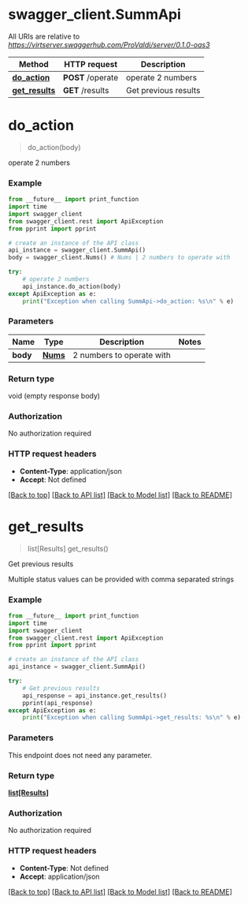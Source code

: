 # swagger_client.SummApi

All URIs are relative to *https://virtserver.swaggerhub.com/ProValdi/server/0.1.0-oas3*

Method | HTTP request | Description
------------- | ------------- | -------------
[**do_action**](SummApi.md#do_action) | **POST** /operate | operate 2 numbers
[**get_results**](SummApi.md#get_results) | **GET** /results | Get previous results

# **do_action**
> do_action(body)

operate 2 numbers

### Example
```python
from __future__ import print_function
import time
import swagger_client
from swagger_client.rest import ApiException
from pprint import pprint

# create an instance of the API class
api_instance = swagger_client.SummApi()
body = swagger_client.Nums() # Nums | 2 numbers to operate with

try:
    # operate 2 numbers
    api_instance.do_action(body)
except ApiException as e:
    print("Exception when calling SummApi->do_action: %s\n" % e)
```

### Parameters

Name | Type | Description  | Notes
------------- | ------------- | ------------- | -------------
 **body** | [**Nums**](Nums.md)| 2 numbers to operate with | 

### Return type

void (empty response body)

### Authorization

No authorization required

### HTTP request headers

 - **Content-Type**: application/json
 - **Accept**: Not defined

[[Back to top]](#) [[Back to API list]](../README.md#documentation-for-api-endpoints) [[Back to Model list]](../README.md#documentation-for-models) [[Back to README]](../README.md)

# **get_results**
> list[Results] get_results()

Get previous results

Multiple status values can be provided with comma separated strings

### Example
```python
from __future__ import print_function
import time
import swagger_client
from swagger_client.rest import ApiException
from pprint import pprint

# create an instance of the API class
api_instance = swagger_client.SummApi()

try:
    # Get previous results
    api_response = api_instance.get_results()
    pprint(api_response)
except ApiException as e:
    print("Exception when calling SummApi->get_results: %s\n" % e)
```

### Parameters
This endpoint does not need any parameter.

### Return type

[**list[Results]**](Results.md)

### Authorization

No authorization required

### HTTP request headers

 - **Content-Type**: Not defined
 - **Accept**: application/json

[[Back to top]](#) [[Back to API list]](../README.md#documentation-for-api-endpoints) [[Back to Model list]](../README.md#documentation-for-models) [[Back to README]](../README.md)

